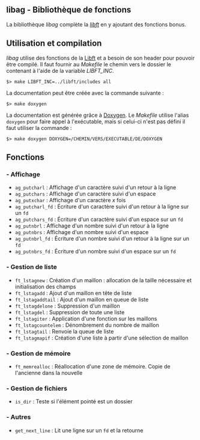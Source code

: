 libag - Bibliothèque de fonctions
---------------------------------

La bibliothèque _libag_ complète la _[libft][]_ en y ajoutant des fonctions bonus.

## Utilisation et compilation

_libag_ utilise des fonctions de la [Libft][] et a besoin de son header pour pouvoir être compilé. Il faut fournir au _Makefile_ le chemin vers le dossier le contenant à l'aide de la variable *LIBFT_INC*.

	$> make LIBFT_INC=../libft/includes all

La documentation peut être créée avec la commande suivante :

	$> make doxygen

La documentation est générée grâce à [Doxygen][]. Le _Makefile_ utilise l'alias `doxygen` pour faire appel à l'exécutable, mais si celui-ci n'est pas défini il faut utiliser la commande :

	$> make doxygen DOXYGEN=/CHEMIN/VERS/EXECUTABLE/DE/DOXYGEN

## Fonctions

### - Affichage

- `ag_putcharl` : Affichage d'un caractère suivi d'un retour à la ligne
- `ag_putchars` : Affichage d'un caractère suivi d'un espace
- `ag_putxchar` : Affichage d'un caractère _x_ fois
- `ag_putcharl_fd` : Écriture d'un caractère suivi d'un retour à la ligne sur un `fd`
- `ag_putchars_fd` : Écriture d'un caractère suivi d'un espace sur un `fd`
- `ag_putnbrl` : Affichage d'un nombre suivi d'un retour à la ligne
- `ag_putnbrs` : Affichage d'un nombre suivi d'un espace
- `ag_putnbrl_fd` : Écriture d'un nombre suivi d'un retour à la ligne sur un `fd`
- `ag_putnbrs_fd` : Écriture d'un nombre suivi d'un espace sur un `fd`

### - Gestion de liste

- `ft_lstagnew` : Création d'un maillon : allocation de la taille nécessaire et initialisation des champs
- `ft_lstagadd` : Ajout d'un maillon en tête de liste
- `ft_lstagaddtail` : Ajout d'un maillon en queue de liste
- `ft_lstagdelone` : Suppression d'un maillon
- `ft_lstagdel` : Suppression de toute une liste
- `ft_lstagiter` : Application d'une fonction sur les maillons
- `ft_lstagcountelem` : Dénombrement du nombre de maillon
- `ft_lstagtail` : Renvoie la queue de liste
- `ft_lstagmapif` : Création d'une liste à partir d'une sélection de maillon

### - Gestion de mémoire

- `ft_memrealloc` : Réallocation d'une zone de mémoire. Copie de l'ancienne dans la nouvelle

### - Gestion de fichiers

- `is_dir` : Teste si l'élément pointé est un dossier

### - Autres

- `get_next_line` : Lit une ligne sur un `fd` et la retourne

[libft]: https://github.com/aguerin42/libft.git
[Doxygen]: https://github.com/doxygen/doxygen
